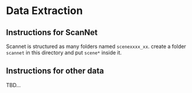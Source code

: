 # Data Extraction

## Instructions for ScanNet

Scannet is structured as many folders named `scenexxxx_xx`. create a folder `scannet` in this directory and put `scene*` inside it.

## Instructions for other data

TBD...

